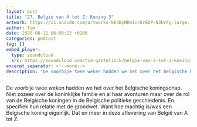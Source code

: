 ```yaml
---
layout: post
title: "27. België van A tot Z: Koning 3"
artwork: https://i1.sndcdn.com/artworks-k64ByMDm1ccGrEDP-N3UrFg-large.jpg
author: Tim
date: 2020-08-11 06:00:22 +0200
categories: podcast
tag: []
embed_player:
  type: soundcloud
  src: https://soundcloud.com/tim-gistelinck/belgie-van-a-tot-z-koning-3
excerpt_separator: <!--more-->
description: "De voorbije twee weken hadden we het over het Belgische koningschap."
---
```

De voorbije twee weken hadden we het over het Belgische koningschap. Niet zozeer over de koninklijke familie en al haar avonturen maar over de rol van de Belgische koningen in de Belgische politieke geschiedenis. En specifiek hun relatie met de grondwet. Want hoe machtig is/was een Belgische koning eigenlijk. Dat en meer in deze aflevering van België van A tot Z.